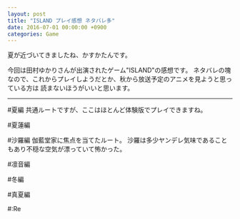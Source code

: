 ```yaml
---
layout: post
title: "ISLAND プレイ感想 ネタバレ多"
date: 2016-07-01 00:00:00 +0900
categories: Game
---
```

夏が近づいてきましたね、かすかたんです。

今回は田村ゆかりさんが出演されたゲーム"ISLAND"の感想です。
ネタバレの塊なので、これからプレイしようだとか、秋から放送予定のアニメを見ようと思っている方は
読まないほうがいいと思います。

---
#夏編
共通ルートですが、ここはほとんど体験版でプレイできますね。

#夏蓮編

#沙羅編
伽藍堂家に焦点を当てたルート。 沙羅は多少ヤンデレ気味であることもあり不穏な空気が漂っていて怖かった。

#凛音編


#冬編

#真夏編

#:Re

